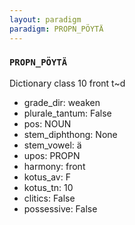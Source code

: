 ```yaml
---
layout: paradigm
paradigm: PROPN_PÖYTÄ
---
```

### ` PROPN_PÖYTÄ `

Dictionary class 10 front t~d
* grade_dir: weaken
* plurale_tantum: False
* pos: NOUN
* stem_diphthong: None
* stem_vowel: ä
* upos: PROPN
* harmony: front
* kotus_av: F
* kotus_tn: 10
* clitics: False
* possessive: False
